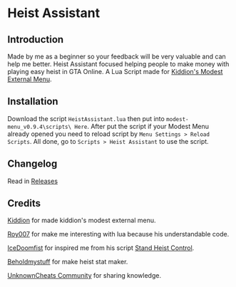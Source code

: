 # Heist Assistant

## Introduction
Made by me as a beginner so your feedback will be very valuable and can help me better. Heist Assistant focused helping people to make money with playing easy heist in GTA Online.
A Lua Script made for [Kiddion's Modest External Menu](https://www.unknowncheats.me/forum/grand-theft-auto-v/497052-kiddions-modest-external-menu-thread-3-a.html).

## Installation
Download the script `HeistAssistant.lua` then put into `modest-menu_v0.9.4\scripts\ Here`. After put the script if your Modest Menu already opened you need to reload script by `Menu Settings > Reload Scripts`. All done, go to `Scripts > Heist Assistant` to use the script.

## Changelog
Read in [Releases](https://github.com/boncabee/Heist-Assistant/releases)

## Credits
[Kiddion](https://www.unknowncheats.me/forum/members/1861563.html) for made kiddion's modest external menu.

[Roy007](https://www.unknowncheats.me/forum/members/4362780.html) for make me interesting with lua because his understandable code.

[IceDoomfist](https://github.com/IceDoomfist) for inspired me from his script [Stand Heist Control](https://github.com/IceDoomfist/Stand-Heist-Control).

[Beholdmystuff](https://github.com/beholdmystuff) for make heist stat maker.

[UnknownCheats Community](https://www.unknowncheats.me/forum/grand-theft-auto-v/) for sharing knowledge.
